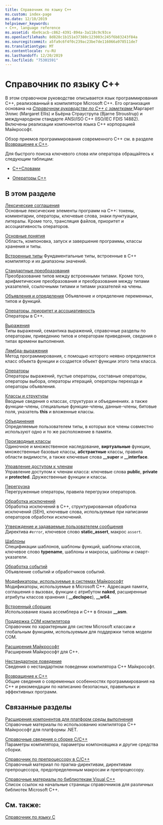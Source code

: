 ```yaml
---
title: Справочник по языку C++
ms.custom: index-page
ms.date: 12/10/2019
helpviewer_keywords:
- C++, language reference
ms.assetid: 4be9cacb-c862-4391-894a-3a118c9c93ce
ms.openlocfilehash: 8d828c1b151e37380c123003c245f6b83243f84a
ms.sourcegitcommit: a5fa9c6f4f0c239ac23be7de116066a978511de7
ms.translationtype: MT
ms.contentlocale: ru-RU
ms.lasthandoff: 12/20/2019
ms.locfileid: "75301591"
---
```

# <a name="c-language-reference"></a>Справочник по языку C++

В этом справочном руководстве описывается язык программирования С++, реализованный в компиляторе Microsoft C++. Его организация основана на [ *Справочном руководстве по C++ с заметками* ](http://www.stroustrup.com/arm.html) Маргарет Эллис (Margaret Ellis) и Бьёрна Страуструпа (Bjarne Stroustrup) и международном стандарте ANSI/ISO C++ (ISO/IEC FDIS 14882). Включены реализации компонентов языка С++ корпорацией Майкрософт.

Обзор приемов программирования современного C++ см. в разделе [Возвращение к C++](welcome-back-to-cpp-modern-cpp.md).

Для быстрого поиска ключевого слова или оператора обращайтесь к следующим таблицам:

- [C++Словами](../cpp/keywords-cpp.md)

- [Операторы C++](../cpp/cpp-built-in-operators-precedence-and-associativity.md)

## <a name="in-this-section"></a>В этом разделе

[Лексические соглашения](../cpp/lexical-conventions.md)<br/>
Основные лексические элементы программ на C++: токены, комментарии, операторы, ключевые слова, знаки пунктуации, литералы. Кроме того, трансляция файлов, приоритет и ассоциативность операторов.

[Основные понятия](../cpp/basic-concepts-cpp.md)<br/>
Область, компоновка, запуск и завершение программы, классы хранения и типы.

[Встроенные типы](fundamental-types-cpp.md) Фундаментальные типы, встроенные в C++ компилятор и их диапазоны значений.

[Стандартные преобразования](../cpp/standard-conversions.md)<br/>
Преобразование типов между встроенными типами. Кроме того, арифметические преобразования и преобразования между типами указателей, ссылочными типами и типами указателей на члены.

[Объявления и определения](declarations-and-definitions-cpp.md) Объявление и определение переменных, типов и функций.

[Операторы, приоритет и ассоциативность](../cpp/cpp-built-in-operators-precedence-and-associativity.md)<br/>
Операторы в C++.

[Выражения](../cpp/expressions-cpp.md)<br/>
Типы выражений, семантика выражений, справочные разделы по операторам, приведению типов и операторам приведения, сведения о типах времени выполнения.

[Лямбда-выражения](../cpp/lambda-expressions-in-cpp.md)<br/>
Метод программирования, с помощью которого неявно определяется класс объекта функции и создается объект функции этого типа класса.

[Операторы](../cpp/statements-cpp.md)<br/>
Операторы выражений, пустые операторы, составные операторы, операторы выбора, операторы итераций, операторы перехода и операторы объявления.

[Классы и структуры](../cpp/classes-and-structs-cpp.md)<br/>
Вводные сведения о классах, структурах и объединениях. а также функции-члены, специальные функции-члены, данные-члены, битовые поля, указатель **this** и вложенные классы.

[Объединения](unions.md)<br/>
Определяемые пользователем типы, в которых все члены совместно используют одно и то же расположение в памяти.

[Производные классы](../cpp/inheritance-cpp.md)<br/>
Одиночное и множественное наследование, **виртуальные** функции, множественные базовые классы, **абстрактные** классы, правила области видимости, а также ключевые слова **__super** и **__interface**.

[Управление доступом к членам](../cpp/member-access-control-cpp.md)<br/>
Управление доступом к членам класса: ключевые слова **public**, **private** и **protected**. Дружественные функции и классы.

[Перегрузка](operator-overloading.md)<br/>
Перегруженные операторы, правила перегрузки операторов.

[Обработка исключений](../cpp/exception-handling-in-visual-cpp.md)<br/>
Обработка исключений в C++, структурированная обработка исключений (SEH), ключевые слова, используемые при написании операторов обработки исключений.

[Утверждение и задаваемые пользователем сообщения](../cpp/assertion-and-user-supplied-messages-cpp.md)<br/>
Директива `#error`, ключевое слово **static_assert**, макрос `assert`.

[Шаблоны](../cpp/templates-cpp.md)<br/>
Спецификации шаблонов, шаблоны функций, шаблоны классов, ключевое слово **typename**, шаблоны и макросы, шаблоны и смарт-указатели.

[Обработка событий](../cpp/event-handling.md)<br/>
Объявление событий и обработчиков событий.

[Модификаторы, используемые в системах Майкрософт](../cpp/microsoft-specific-modifiers.md)<br/>
Модификаторы, используемые в Microsoft C++. Адресация памяти, соглашения о вызовах, функции с атрибутом **naked**, расширенные атрибуты классов хранения ( **__declspec**), **__w64**.

[Встроенный сборщик](../assembler/inline/inline-assembler.md)<br/>
Использование языка ассемблера и C++ в блоках **__asm**.

[Поддержка COM компилятора](../cpp/compiler-com-support.md)<br/>
Справочник по характерным для систем Microsoft классам и глобальным функциям, используемым для поддержки типов модели COM.

[Расширения Майкрософт](../cpp/microsoft-extensions.md)<br/>
Расширения Майкрософт для C++.

[Нестандартное поведение](../cpp/nonstandard-behavior.md)<br/>
Сведения о нестандартном поведении компилятора C++ Майкрософт.

[Возвращение к C++](welcome-back-to-cpp-modern-cpp.md)<br/>
Общие сведения о современных особенностях программирования на C++ и рекомендации по написанию безопасных, правильных и эффективных программ.

## <a name="related-sections"></a>Связанные разделы

[Расширения компонентов для платформ среды выполнения](../extensions/component-extensions-for-runtime-platforms.md)<br/>
Справочные материалы по использованию компилятора C++ Майкрософт для платформы .NET.

[Справочные сведения о сборке C/C++](../build/reference/c-cpp-building-reference.md)<br/>
Параметры компилятора, параметры компоновщика и другие средства сборки.

[Справочник по препроцессору в C/C++](../preprocessor/c-cpp-preprocessor-reference.md)<br/>
Справочный материал по прагма-директивам, директивам препроцессора, предопределенным макросам и препроцессору.

[Справочные материалы по библиотекам Visual C++](../standard-library/cpp-standard-library-reference.md)<br/>
Список ссылок на начальные страницы справочников для различных библиотек Microsoft C++.

## <a name="see-also"></a>См. также:

[Справочник по языку C](../c-language/c-language-reference.md)

